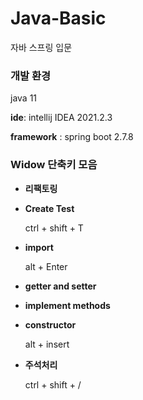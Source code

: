 # Java-Basic
자바 스프링 입문

### 개발 환경

java 11


**ide**: intellij IDEA 2021.2.3


**framework** : spring boot 2.7.8



### Widow 단축키 모음

- **리팩토링**
- **Create Test**


    ctrl + shift + T

- **import**


    alt + Enter 


- **getter and setter**


- **implement methods**


- **constructor**

    alt + insert
    
- **주석처리**


   ctrl + shift + /


